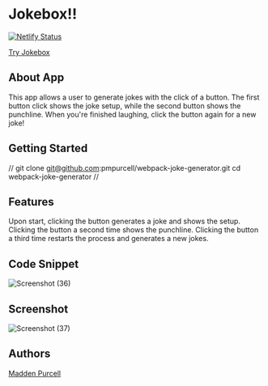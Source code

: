 # Jokebox!!
[![Netlify Status](https://api.netlify.com/api/v1/badges/f7dec2f8-9e14-47c0-bdca-09d7b3ceb71b/deploy-status)](https://app.netlify.com/sites/pmp-joke-generator/deploys)

[Try Jokebox](https://pmp-joke-generator.netlify.app/)

## About App
This app allows a user to generate jokes with the click of a button. The first button click shows the joke setup, while the second button shows the punchline. When you're finished laughing, click the button again for a new joke!
## Getting Started
//
git clone git@github.com:pmpurcell/webpack-joke-generator.git
cd webpack-joke-generator
//
## Features
Upon start, clicking the button generates a joke and shows the setup.
Clicking the button a second time shows the punchline.
Clicking the button a third time restarts the process and generates a new jokes.
## Code Snippet
![Screenshot (36)](https://user-images.githubusercontent.com/86082231/136489325-bcae3009-af1d-461a-b7ed-4e721ae20dc7.png)
## Screenshot
![Screenshot (37)](https://user-images.githubusercontent.com/86082231/136489372-d2c267db-482c-4013-961b-ae64890d3a35.png)
## Authors
[Madden Purcell](https://github.com/pmpurcell)
